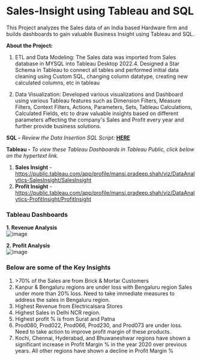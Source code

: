 # Sales-Insight using Tableau and SQL
This Project analyzes the Sales data of an India based Hardware firm and builds dashboards to gain valuable Business Insight using Tableau and SQL.

**About the Project:**
1. ETL and Data Modeling: The Sales data was imported from Sales database in MYSQL into Tableau Desktop 2022.4. Designed a Star Schema in Tableau to connect all tables and performed initial data cleaning using Custom SQL, changing column datatype, creating new calculated columns, etc in tableau

2. Data Visualization: Developed various visualizations and Dashboard using various Tableau features such as Dimension Filters, Measure Filters, Context Filters, Actions, Parameters, Sets, Tableau Calculations, Calculated Fields, etc to draw valuable insights based on different parameters affecting the company's Sales and Profit every year and further provide business solutions.

**SQL -**
*Review the Data Insertion SQL Script:* **[HERE](https://github.com/MansiPShah/Sales-Insight-using-Tableau-and-SQL/blob/main/db_dump_version_2.sql)**<br />

**Tableau -**
*To view these Tableau Dashboards in Tableau Public, click below on the hypertext link.* <br/>
1. **Sales Insight** - https://public.tableau.com/app/profile/mansi.pradeep.shah/viz/DataAnalytics-SalesInsight/SalesInsight <br />
2. **Profit Insight** - https://public.tableau.com/app/profile/mansi.pradeep.shah/viz/DataAnalytics-ProfitInsight/ProfitInsight <br />

### Tableau Dashboards <br/>

**1. Revenue Analysis** <br/>
![image](https://user-images.githubusercontent.com/123318961/214211581-3aeef3dd-70b0-4f2c-bec2-f187312962cd.png)

**2. Profit Analysis** <br/>
![image](https://user-images.githubusercontent.com/123318961/214211616-5924219e-687a-4f61-85b1-d923cab792ff.png)


### Below are some of the Key Insights <br/>
1. \>70% of the Sales are from Brick & Mortar Customers 
2. Kanpur & Bengaluru regions are under loss with Bengaluru region Sales under more than 20% loss. Need to take immediate measures to address the sales in Bengaluru region.
3. Highest Revenue from Electricalsara Stores
4. Highest Sales in Delhi NCR region.
5. Highest profit % is from Surat and Patna
6. Prod080, Prod022, Prod066, Prod230, and Prod073 are under loss. Need to take action to improve profit margin of these products. 
7. Kochi, Chennai, Hyderabad, and Bhuwaneshwar regions have shown a significant increase in Profit Margin % in the year 2020 over previous years. All other regions have shown a decline in Profit Margin %
